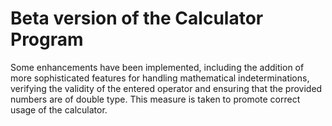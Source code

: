 # Beta version of the Calculator Program

Some enhancements have been implemented, including the addition of more sophisticated features for handling mathematical indeterminations, verifying the validity of the
entered operator and ensuring that the provided numbers are of double type. This measure is taken to promote correct usage of the calculator.

